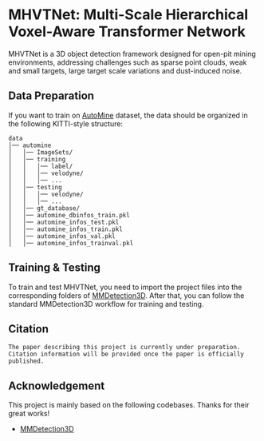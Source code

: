 # MHVTNet: Multi-Scale Hierarchical Voxel-Aware Transformer Network
MHVTNet is a 3D object detection framework designed for open-pit mining environments, addressing challenges such as sparse point clouds, weak and small targets, large target scale variations and dust-induced noise.
## Data Preparation
If you want to train on [AutoMine](https://automine.cc/) dataset, the data should be organized in the following KITTI-style structure:
```
data
│── automine
│   │── ImageSets/
│   │── training
│   │   │── label/
│   │   │── velodyne/
│   │   │── ...
│   │── testing
│   │   │── velodyne/
│   │   │── ...
│   │── gt_database/
│   │── automine_dbinfos_train.pkl
│   │── automine_infos_test.pkl
│   │── automine_infos_train.pkl
│   │── automine_infos_val.pkl
│   │── automine_infos_trainval.pkl
```
## Training & Testing
To train and test MHVTNet, you need to import the project files into the corresponding folders of [MMDetection3D](https://github.com/open-mmlab/mmdetection3d). After that, you can follow the standard MMDetection3D workflow for training and testing.  
## Citation 
```
The paper describing this project is currently under preparation.  
Citation information will be provided once the paper is officially published.
```
## Acknowledgement
This project is mainly based on the following codebases. Thanks for their great works!
* [MMDetection3D](https://github.com/open-mmlab/mmdetection3d)

